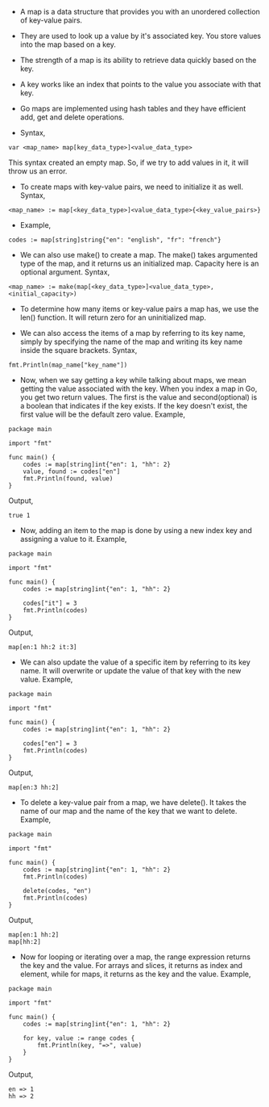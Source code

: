 * A map is a data structure that provides you with an unordered collection of key-value pairs. 

* They are used to look up a value by it's associated key. You store values into the map based on a key. 

* The strength of a map is its ability to retrieve data quickly based on the key. 

* A key works like an index that points to the value you associate with that key. 

* Go maps are implemented using hash tables and they have efficient add, get and delete operations. 

* Syntax, 

```
var <map_name> map[key_data_type>]<value_data_type>
```
This syntax created an empty map. So, if we try to add values in it, it will throw us an error. 

* To create maps with key-value pairs, we need to initialize it as well. Syntax,

```
<map_name> := map[<key_data_type>]<value_data_type>{<key_value_pairs>}
```

* Example,

```
codes := map[string]string{"en": "english", "fr": "french"}
```

* We can also use make() to create a map. The make() takes argumented type of the map, and it returns us an initialized map. Capacity here is an optional argument. Syntax,

```
<map_name> := make(map[<key_data_type>]<value_data_type>,<initial_capacity>) 
```

* To determine how many items or key-value pairs a map has, we use the len() function. It will return zero for an uninitialized map.

* We can also access the items of a map by referring to its key name, simply by specifying the name of the map and writing its key name inside the square brackets. Syntax,

```
fmt.Println(map_name["key_name"])
```

* Now, when we say getting a key while talking about maps, we mean getting the value associated with the key. When you index a map in Go, you get two return values. The first is the value and second(optional) is a boolean that indicates if the key exists. If the key doesn't exist, the first value will be the default zero value. Example,

```
package main

import "fmt"

func main() {
	codes := map[string]int{"en": 1, "hh": 2}
	value, found := codes["en"]
	fmt.Println(found, value)
}
```
Output,
```
true 1
```

* Now, adding an item to the map is done by using a new index key and assigning a value to it. Example,

```
package main

import "fmt"

func main() {
	codes := map[string]int{"en": 1, "hh": 2}

	codes["it"] = 3
	fmt.Println(codes)
}
```
Output,
```
map[en:1 hh:2 it:3]
```

* We can also update the value of a specific item by referring to its key name. It will overwrite or update the value of that key with the new value. Example,

```
package main

import "fmt"

func main() {
	codes := map[string]int{"en": 1, "hh": 2}

	codes["en"] = 3
	fmt.Println(codes)
}
```
Output,
```
map[en:3 hh:2]
```

* To delete a key-value pair from a map, we have delete(). It takes the name of our map and the name of the key that we want to delete. Example,

```
package main

import "fmt"

func main() {
	codes := map[string]int{"en": 1, "hh": 2}
	fmt.Println(codes)

	delete(codes, "en")
	fmt.Println(codes)
}
```
Output,
```
map[en:1 hh:2]
map[hh:2]
```

* Now for looping or iterating over a map, the range expression returns the key and the value. For arrays and slices, it returns as index and element, while for maps, it returns as the key and the value. Example,

```
package main

import "fmt"

func main() {
	codes := map[string]int{"en": 1, "hh": 2}

	for key, value := range codes {
		fmt.Println(key, "=>", value)
	}
}
```
Output,
```
en => 1
hh => 2
```










